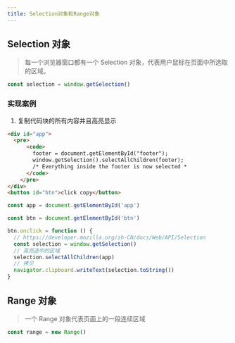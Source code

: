 ```yaml
---
title: Selection对象和Range对象
---
```


## Selection 对象

> 每一个浏览器窗口都有一个 Selection 对象，代表用户鼠标在页面中所选取的区域。

```js
const selection = window.getSelection()
```

### 实现案例

1. 复制代码块的所有内容并且高亮显示

```html
<div id="app">
  <pre>
      <code>
        footer = document.getElementById("footer");
        window.getSelection().selectAllChildren(footer);
        /* Everything inside the footer is now selected *
      </code>
    </pre>
</div>
<button id="btn">click copy</button>
```

```js
const app = document.getElementById('app')

const btn = document.getElementById('btn')

btn.onclick = function () {
  // https://developer.mozilla.org/zh-CN/docs/Web/API/Selection
  const selection = window.getSelection()
  // 高亮选中的区域
  selection.selectAllChildren(app)
  // 拷贝
  navigator.clipboard.writeText(selection.toString())
}
```

## Range 对象

> 一个 Range 对象代表页面上的一段连续区域

```js
const range = new Range()
```
